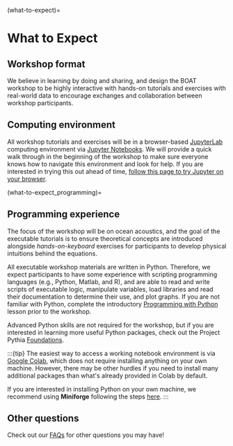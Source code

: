 (what-to-expect)=
# What to Expect 

## Workshop format

We believe in learning by doing and sharing, and design the BOAT workshop to be highly interactive with hands-on tutorials and exercises with real-world data to encourage exchanges and collaboration between workshop participants.


## Computing environment

All workshop tutorials and exercises will be in a browser-based [JupyterLab](https://jupyterlab.readthedocs.io/en/latest/) computing environment via [Jupyter Notebooks](https://jupyter-notebook.readthedocs.io/en/latest/). We will provide a quick walk through in the beginning of the workshop to make sure everyone knows how to navigate this environment and look for help. If you are interested in trying this out ahead of time, [follow this page to try Jupyter on your browser](https://docs.jupyter.org/en/latest/start/index.html).

<!-- If you are interested in installing Jupyter on your own machine, checkout this page -->


(what-to-expect_programming)=
## Programming experience

The focus of the workshop will be on ocean acoustics, and the goal of the executable tutorials is to ensure theoretical concepts are introduced alongside *hands-on-keyboard* exercises for participants to develop physical intuitions behind the equations. 

All executable workshop materials are written in Python. Therefore, we expect participants to have some experience with scripting programming languages (e.g., Python, Matlab, and R), and are able to read and write scripts of executable logic, manipulate variables, load libraries and read their documentation to determine their use, and plot graphs. If you are not familiar with Python, complete the introductory [Programming with Python](https://swcarpentry.github.io/python-novice-inflammation/) lesson prior to the workshop. 

Advanced Python skills are not required for the workshop, but if you are interested in learning more useful Python packages, check out the Project Pythia [Foundations](https://foundations.projectpythia.org/landing-page.html).

:::{tip}
The easiest way to access a working notebook environment is via [Google Colab](https://colab.google/), which does not require installing anything on your own machine. However, there may be other hurdles if you need to install many additional packages than what's already provided in Colab by default.

If you are interested in installing Python on your own machine, we recommend using **Miniforge** following the steps [here](https://carpentries.github.io/workshop-template/install_instructions/#python-1).
:::


## Other questions

Check out our [FAQs](#faq) for other questions you may have!
